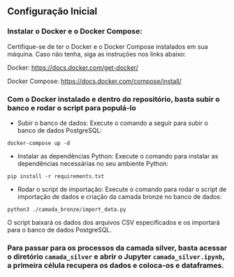 ## Configuração Inicial

### Instalar o Docker e o Docker Compose:

Certifique-se de ter o Docker e o Docker Compose instalados em sua máquina. Caso não tenha, siga as instruções nos links abaixo:

Docker: https://docs.docker.com/get-docker/

Docker Compose: https://docs.docker.com/compose/install/

### Com o Docker instalado e dentro do repositório, basta subir o banco e rodar o script para populá-lo

- Subir o banco de dados:
  Execute o comando a seguir para subir o banco de dados PostgreSQL:

```
docker-compose up -d
```

- Instalar as dependências Python:
  Execute o comando para instalar as dependências necessárias no seu ambiente Python:

```
pip install -r requirements.txt
```

- Rodar o script de importação:
  Execute o comando para rodar o script de importação de dados e criação da camada bronze no banco de dados:

```
python3 ./camada_bronze/import_data.py

```

O script baixará os dados dos arquivos CSV especificados e os importará para o banco de dados PostgreSQL.

### Para passar para os processos da camada silver, basta acessar o diretório `camada_silver` e abrir o Jupyter `camada_silver.ipynb`, a primeira célula recupera os dados e coloca-os e dataframes.
